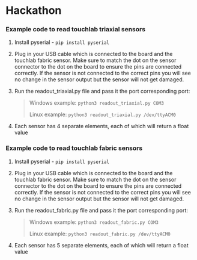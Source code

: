 # Hackathon

### Example code to read touchlab triaxial sensors

1. Install pyserial - `pip install pyserial`
2. Plug in your USB cable which is connected to the board and the touchlab fabric sensor. Make sure to match the dot on the sensor connector to the dot on the board to ensure the pins are connected correctly. If the sensor is not connected to the correct pins you will see no change in the sensor output but the sensor will not get damaged.
3. Run the readout_triaxial.py file and pass it the port corresponding port:
   > Windows example: `python3 readout_triaxial.py COM3`
   > 
   > Linux example:   `python3 readout_triaxial.py /dev/ttyACM0`

4. Each sensor has 4 separate elements, each of which will return a float value

### Example code to read touchlab fabric sensors

1. Install pyserial - `pip install pyserial`
2. Plug in your USB cable which is connected to the board and the touchlab fabric sensor. Make sure to match the dot on the sensor connector to the dot on the board to ensure the pins are connected correctly. If the sensor is not connected to the correct pins you will see no change in the sensor output but the sensor will not get damaged.
3. Run the readout_fabric.py file and pass it the port corresponding port:
   > Windows example: `python3 readout_fabric.py COM3`
   > 
   > Linux example:   `python3 readout_fabric.py /dev/ttyACM0`

4. Each sensor has 5 separate elements, each of which will return a float value

